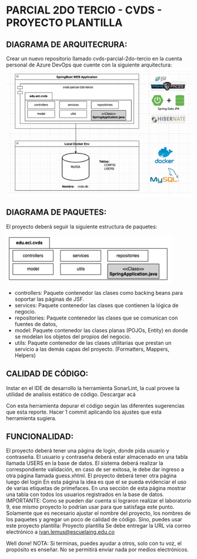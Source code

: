 # PARCIAL 2DO TERCIO - CVDS - PROYECTO PLANTILLA
## DIAGRAMA DE ARQUITECRURA:

Crear un nuevo repositorio llamado cvds-parcial-2do-tercio en la cuenta personal de Azure DevOps que cuente con la siguiente arquitectura:
![Diagrama Arquitectura](docs/diagrama_arqc.png)



## DIAGRAMA DE PAQUETES:

El proyecto deberá seguir la siguiente estructura de paquetes:

![Diagrama Paquetes](docs/diagrama_paquetes.png)

- controllers: Paquete contenedor las clases como backing beans para soportar las páginas de JSF.
- services: Paquete contenedor las clases que contienen la lógica de negocio.
- repositories: Paquete contenedor las clases que se comunican con fuentes de datos, 
- model: Paquete contenedor las clases planas (POJOs, Entity) en donde se modelan los objetos del propios del negocio.
- utils: Paquete contenedor de las clases utilitarias que prestan un servicio a las demás capas del proyecto. (Formatters, Mappers, Helpers)

## CALIDAD DE CÓDIGO:
Instar en el IDE de desarrollo la herramienta SonarLint, la cual provee la utilidad de analisis estático de código. Descargar acá

Con esta herramienta depurar el código según las diferentes sugerencias que esta reporte.
Hacer 1 commit aplicando los ajustes que esta herramienta sugiera.

## FUNCIONALIDAD:
El proyecto deberá tener una página de login, donde pida usuario y contraseña.
El usuario y contraseña deberá estar almacenado en una tabla llamada USERS en la base de datos.
El sistema deberá realizar la correspondiente validación, en caso de ser exitosa, le debe dar ingreso a otra página llamada guess.xhtml.
El proyecto deberá tener otra página luego del login
En esta página la idea es que el se pueda evidenciar el uso de varias etiquetas de primefaces.
En una sección de esta página mostrar una tabla con todos los usuarios registrados en la base de datos.
IMPORTANTE: Como se pueden dar cuenta si lograron realizar el laboratorio 9, ese mismo proyecto lo podrían usar para que satisfaga este punto. Solamente que es necesario ajustar el nombre del proyecto, los nombres de los paquetes y agregar un poco de calidad de código.
Sino, puedes usar este proyecto plantilla: Proyecto plantilla
Se debe entregar la URL vía correo electrónico a ivan.lemus@escuelaing.edu.co

Well done!
NOTA: Si terminas, puedes ayudar a otros, solo con tu voz, el propósito es enseñar. No se permitirá enviar nada por medios electrónicos.